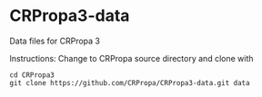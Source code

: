CRPropa3-data
=============

Data files for CRPropa 3

Instructions:
Change to CRPropa source directory and clone with

    cd CRPropa3
    git clone https://github.com/CRPropa/CRPropa3-data.git data
